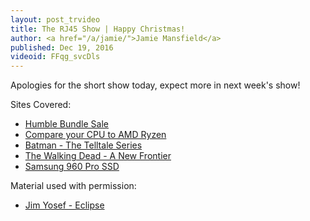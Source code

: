```yaml
---
layout: post_trvideo
title: The RJ45 Show | Happy Christmas!
author: <a href="/a/jamie/">Jamie Mansfield</a>
published: Dec 19, 2016
videoid: FFqg_svcDls
---
```

Apologies for the short show today, expect more in next week's show!

Sites Covered:

- [Humble Bundle Sale](https://www.humblebundle.com/store)
- [Compare your CPU to AMD Ryzen](http://www.pcworld.com/article/3151464/hardware/you-can-find-out-how-your-cpu-compares-to-amds-ryzen-for-free.html)
- [Batman - The Telltale Series](https://telltale.com/series/batman/)
- [The Walking Dead - A New Frontier](http://store.steampowered.com/app/536220/)
- [Samsung 960 Pro SSD](http://www.pcworld.com/article/3131625/storage/samsung-960-pro-nvme-ssd-review-ludicrously-fast-pc-storage.html)

Material used with permission:

- [Jim Yosef - Eclipse](http://nocopyrightsounds.co.uk/video/jim-yosef-eclipse-ncs-release/)
